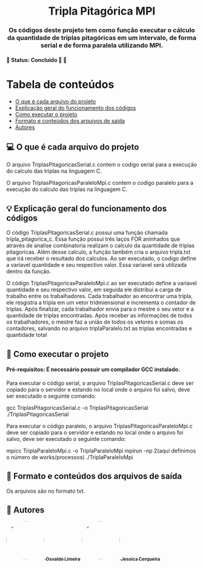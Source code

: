 <h1 align="center">
     <a> Tripla Pitagórica MPI</a>
</h1>

<h3 align="center">
    Os códigos deste projeto tem como função executar o cálculo da quantidade de triplas pitagóricas em um intervalo, de forma serial e de forma paralela utilizando MPI.
</h3>

<h4 align="left">
	🚧   Status: Concluído 🚀 🚧
</h4>


Tabela de conteúdos
=================
<!--ts-->
   * [O que é cada arquivo do projeto](#-o-que-é-cada-arquivo-do-projeto)
   * [Explicação geral do funcionamento dos códigos](#-explicação-geral-do-funcionamento-dos-códigos)
   * [Como executar o projeto](#-como-executar-o-projeto)
   * [Formato e conteúdos dos arquivos de saída](#-Formato-e-conteúdos-dos-arquivos-de-saída)
   * [Autores](#-autores)
<!--te-->


## 💻 O que é cada arquivo do projeto

O arquivo TriplasPitagoricasSerial.c contem o codigo serial para a execução do calculo das triplas na linguagem C. 

O arquivo TriplasPitagoricasParaleloMpi.c contem o codigo paralelo para a execução do calculo das triplas na linguagem C. 


## 💡 Explicação geral do funcionamento dos códigos

O código TriplasPitagoricasSerial.c possui uma função chamada tripla_pitagorica_c. Essa função possui três laços FOR aninhados que através de analise combinatoria realizam o calculo da quantidade de triplas pitagoricas. Além desse calculo, a função também cria o arquivo tripla.txt que irá receber o resultado dos calculos. Ao ser executado, o codigo define a variavel quantidade e seu respectivo valor. Essa variavel será utilizada dentro da função.

O código TriplasPitagoricasParaleloMpi.c ao ser executado define a variavel quantidade e seu respectivo valor, em seguida ele distribui a carga de trabalho entre os trabalhadores. Cada trabalhador ao encontrar uma tripla, ele resgistra a tripla em um vetor tridmiensional e incrementa o contador de triplas. Após finalizar, cada trabalhador envia para o mestre o seu vetor e a quantidade de triplas encontradas. Após receber as informações de todos os trabalhadores, o mestre faz a união de todos os vetores e somas os contadores, salvando no arquivo triplaParalelo.txt as triplas encontradas e quantidade total


## 🚀 Como executar o projeto

#### Pré-requisitos: É necessário possuir um compilador GCC instalado.

Para executar o código serial, o arquivo TriplasPitagoricasSerial.c deve ser copiado para o servidor e estando no local onde o arquivo foi salvo, deve ser executado o seguinte comando: 

gcc TriplasPitagoricasSerial.c -o TriplasPitagoricasSerial ./TriplasPitagoricasSerial



Para executar o código paralelo, o arquivo TriplasPitagoricasParaleloMpi.c deve ser copiado para o servidor e estando no local onde o arquivo foi salvo, deve ser executado o seguinte comando: 

mpicc TriplaParaleloMpi.c -o TriplaParaleloMpi mpirun -np 2(aqui definimos o número de works/processos) ./TriplaParaleloMpi


## 📝 Formato e conteúdos dos arquivos de saída

Os arquivos são no formato txt.


## 🦸 Autores

<a href="https://github.com/osvaldolimeirasantos">
 <img style="border-radius: 50%;" src="https://avatars.githubusercontent.com/u/91644823?v=4" width="100px;" alt=""/>
 <sub><b>Osvaldo Limeira</b></sub></a> <a href="https://github.com/osvaldolimeirasantos" title="Rocketseat"></a>


<a href="https://github.com/jessicagreig1">
 <img style="border-radius: 50%;" src="https://avatars.githubusercontent.com/u/34080482?v=4" width="100px;" alt=""/>
 <sub><b>Jessica Cerqueira </b></sub></a> <a href="https://github.com/jessicagreig1" title="Rocketseat"></a>
 <br />



